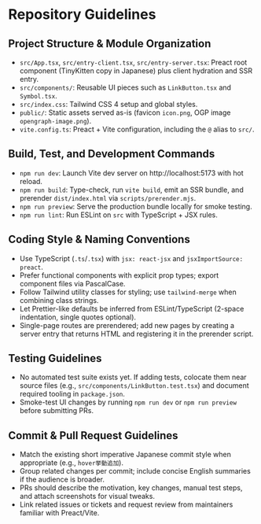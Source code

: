 # Repository Guidelines

## Project Structure & Module Organization
- `src/App.tsx`, `src/entry-client.tsx`, `src/entry-server.tsx`: Preact root component (TinyKitten copy in Japanese) plus client hydration and SSR entry.
- `src/components/`: Reusable UI pieces such as `LinkButton.tsx` and `Symbol.tsx`.
- `src/index.css`: Tailwind CSS 4 setup and global styles.
- `public/`: Static assets served as-is (favicon `icon.png`, OGP image `opengraph-image.png`).
- `vite.config.ts`: Preact + Vite configuration, including the `@` alias to `src/`.

## Build, Test, and Development Commands
- `npm run dev`: Launch Vite dev server on http://localhost:5173 with hot reload.
- `npm run build`: Type-check, run `vite build`, emit an SSR bundle, and prerender `dist/index.html` via `scripts/prerender.mjs`.
- `npm run preview`: Serve the production bundle locally for smoke testing.
- `npm run lint`: Run ESLint on `src` with TypeScript + JSX rules.
## Coding Style & Naming Conventions
- Use TypeScript (`.ts`/`.tsx`) with `jsx: react-jsx` and `jsxImportSource: preact`.
- Prefer functional components with explicit prop types; export component files via PascalCase.
- Follow Tailwind utility classes for styling; use `tailwind-merge` when combining class strings.
- Let Prettier-like defaults be inferred from ESLint/TypeScript (2-space indentation, single quotes optional).
- Single-page routes are prerendered; add new pages by creating a server entry that returns HTML and registering it in the prerender script.

## Testing Guidelines
- No automated test suite exists yet. If adding tests, colocate them near source files (e.g., `src/components/LinkButton.test.tsx`) and document required tooling in `package.json`.
- Smoke-test UI changes by running `npm run dev` or `npm run preview` before submitting PRs.

## Commit & Pull Request Guidelines
- Match the existing short imperative Japanese commit style when appropriate (e.g., `hover挙動追加`).
- Group related changes per commit; include concise English summaries if the audience is broader.
- PRs should describe the motivation, key changes, manual test steps, and attach screenshots for visual tweaks.
- Link related issues or tickets and request review from maintainers familiar with Preact/Vite.
